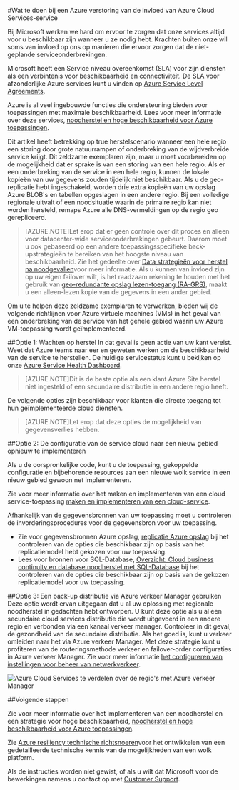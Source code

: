 <properties
    pageTitle="Wat te doen bij een Azure service verstoring van de invloed van Azure Cloud Services | Microsoft Azure"
    description="Informatie over wat te doen in geval van een onderbreking Azure service die van invloed op Azure Cloud Services."
    services="cloud-services"
    documentationCenter=""
    authors="kmouss"
    manager="drewm"
    editor=""/>

<tags
    ms.service="cloud-services"
    ms.workload="cloud-services"
    ms.tgt_pltfrm="na"
    ms.devlang="na"
    ms.topic="article"
    ms.date="05/16/2016"
    ms.author="kmouss;aglick"/>

#<a name="what-to-do-in-the-event-of-an-azure-service-disruption-that-impacts-azure-cloud-services"></a>Wat te doen bij een Azure verstoring van de invloed van Azure Cloud Services-service

Bij Microsoft werken we hard om ervoor te zorgen dat onze services altijd voor u beschikbaar zijn wanneer u ze nodig hebt. Krachten buiten onze wil soms van invloed op ons op manieren die ervoor zorgen dat de niet-geplande serviceonderbrekingen.

Microsoft heeft een Service niveau overeenkomst (SLA) voor zijn diensten als een verbintenis voor beschikbaarheid en connectiviteit. De SLA voor afzonderlijke Azure services kunt u vinden op [Azure Service Level Agreements](https://azure.microsoft.com/support/legal/sla/).

Azure is al veel ingebouwde functies die ondersteuning bieden voor toepassingen met maximale beschikbaarheid. Lees voor meer informatie over deze services, [noodherstel en hoge beschikbaarheid voor Azure toepassingen](../resiliency/resiliency-disaster-recovery-high-availability-azure-applications.md).

Dit artikel heeft betrekking op true herstelscenario wanneer een hele regio een storing door grote natuurrampen of onderbreking van de wijdverbreide service krijgt. Dit zeldzame exemplaren zijn, maar u moet voorbereiden op de mogelijkheid dat er sprake is van een storing van een hele regio. Als er een onderbreking van de service in een hele regio, kunnen de lokale kopieën van uw gegevens zouden tijdelijk niet beschikbaar. Als u de geo-replicatie hebt ingeschakeld, worden drie extra kopieën van uw opslag Azure BLOB's en tabellen opgeslagen in een andere regio. Bij een volledige regionale uitvalt of een noodsituatie waarin de primaire regio kan niet worden hersteld, remaps Azure alle DNS-vermeldingen op de regio geo gerepliceerd.

>[AZURE.NOTE]Let erop dat er geen controle over dit proces en alleen voor datacenter-wide serviceonderbrekingen gebeurt. Daarom moet u ook gebaseerd op een andere toepassingsspecifieke back-upstrategieën te bereiken van het hoogste niveau van beschikbaarheid. Zie het gedeelte over [Data strategieën voor herstel na noodgevallen](../resiliency/resiliency-disaster-recovery-high-availability-azure-applications.md#DSDR)voor meer informatie. Als u kunnen van invloed zijn op uw eigen failover wilt, is het raadzaam rekening te houden met het gebruik van [geo-redundante opslag lezen-toegang (RA-GRS)](../storage/storage-redundancy.md#read-access-geo-redundant-storage), maakt u een alleen-lezen kopie van de gegevens in een ander gebied.

Om u te helpen deze zeldzame exemplaren te verwerken, bieden wij de volgende richtlijnen voor Azure virtuele machines (VMs) in het geval van een onderbreking van de service van het gehele gebied waarin uw Azure VM-toepassing wordt geïmplementeerd.

##<a name="option-1-wait-for-recovery"></a>Optie 1: Wachten op herstel
In dat geval is geen actie van uw kant vereist. Weet dat Azure teams naar eer en geweten werken om de beschikbaarheid van de service te herstellen. De huidige servicestatus kunt u bekijken op onze [Azure Service Health Dashboard](https://azure.microsoft.com/status/).

>[AZURE.NOTE]Dit is de beste optie als een klant Azure Site herstel niet ingesteld of een secundaire distributie in een andere regio heeft.

De volgende opties zijn beschikbaar voor klanten die directe toegang tot hun geïmplementeerde cloud diensten.

>[AZURE.NOTE]Let erop dat deze opties de mogelijkheid van gegevensverlies hebben.     

##<a name="option-2-re-deploy-your-cloud-service-configuration-to-a-new-region"></a>Optie 2: De configuratie van de service cloud naar een nieuw gebied opnieuw te implementeren

Als u de oorspronkelijke code, kunt u de toepassing, gekoppelde configuratie en bijbehorende resources aan een nieuwe wolk service in een nieuw gebied gewoon net implementeren.  

Zie voor meer informatie over het maken en implementeren van een cloud service-toepassing [maken en implementeren van een cloud-service](./cloud-services-how-to-create-deploy-portal.md).

Afhankelijk van de gegevensbronnen van uw toepassing moet u controleren de invorderingsprocedures voor de gegevensbron voor uw toepassing.
  * Zie voor gegevensbronnen Azure opslag, [replicatie Azure opslag](../storage/storage-redundancy.md#read-access-geo-redundant-storage) bij het controleren van de opties die beschikbaar zijn op basis van het replicatiemodel hebt gekozen voor uw toepassing.
  * Lees voor bronnen voor SQL-Database, [Overzicht: Cloud business continuity en database noodherstel met SQL-Database](../sql-database/sql-database-business-continuity.md) bij het controleren van de opties die beschikbaar zijn op basis van de gekozen replicatiemodel voor uw toepassing.

##<a name="option-3-use-a-backup-deployment-through-azure-traffic-manager"></a>Optie 3: Een back-up distributie via Azure verkeer Manager gebruiken
Deze optie wordt ervan uitgegaan dat u al uw oplossing met regionale noodherstel in gedachten hebt ontworpen. U kunt deze optie als u al een secundaire cloud services distributie die wordt uitgevoerd in een andere regio en verbonden via een kanaal verkeer manager. Controleer in dit geval, de gezondheid van de secundaire distributie. Als het goed is, kunt u verkeer omleiden naar het via Azure verkeer Manager. Met deze strategie kunt u profiteren van de routeringsmethode verkeer en failover-order configuraties in Azure verkeer Manager. Zie voor meer informatie [het configureren van instellingen voor beheer van netwerkverkeer](../traffic-manager/traffic-manager-overview.md#how-to-configure-traffic-manager-settings).

![Azure Cloud Services te verdelen over de regio's met Azure verkeer Manager](./media/cloud-services-disaster-recovery-guidance/using-azure-traffic-manager.png)

##<a name="next-steps"></a>Volgende stappen

Zie voor meer informatie over het implementeren van een noodherstel en een strategie voor hoge beschikbaarheid, [noodherstel en hoge beschikbaarheid voor Azure toepassingen](../resiliency/resiliency-disaster-recovery-high-availability-azure-applications.md).

Zie [Azure resiliency technische richtsnoeren](../resiliency/resiliency-technical-guidance.md)voor het ontwikkelen van een gedetailleerde technische kennis van de mogelijkheden van een wolk platform.

Als de instructies worden niet gewist, of als u wilt dat Microsoft voor de bewerkingen namens u contact op met [Customer Support](https://portal.azure.com/#blade/Microsoft_Azure_Support/HelpAndSupportBlade).
